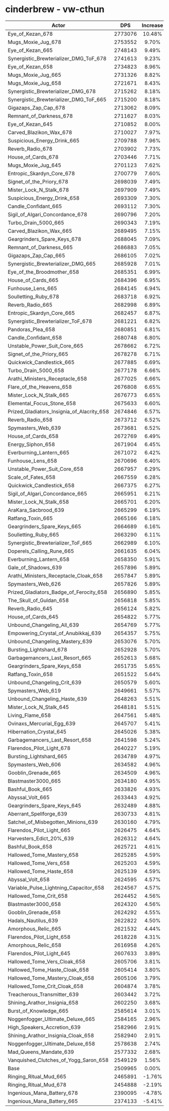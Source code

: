 # cinderbrew - vw-cthun
| Actor | DPS | Increase |
|---|:---:|:---:|
|Eye_of_Kezan_678|2773076|10.48%|
|Mugs_Moxie_Jug_678|2753552|9.70%|
|Eye_of_Kezan_665|2748143|9.49%|
|Synergistic_Brewterializer_DMG_ToF_678|2741613|9.23%|
|Eye_of_Kezan_658|2734823|8.96%|
|Mugs_Moxie_Jug_665|2731326|8.82%|
|Mugs_Moxie_Jug_658|2721671|8.43%|
|Synergistic_Brewterializer_DMG_678|2715262|8.18%|
|Synergistic_Brewterializer_DMG_ToF_665|2715200|8.18%|
|Gigazaps_Zap_Cap_678|2713062|8.09%|
|Remnant_of_Darkness_678|2711627|8.03%|
|Eye_of_Kezan_645|2710852|8.00%|
|Carved_Blazikon_Wax_678|2710027|7.97%|
|Suspicious_Energy_Drink_665|2709788|7.96%|
|Reverb_Radio_678|2703902|7.73%|
|House_of_Cards_678|2703446|7.71%|
|Mugs_Moxie_Jug_645|2701123|7.62%|
|Entropic_Skardyn_Core_678|2700779|7.60%|
|Signet_of_the_Priory_678|2698039|7.49%|
|Mister_Lock_N_Stalk_678|2697909|7.49%|
|Suspicious_Energy_Drink_658|2693309|7.30%|
|Candle_Confidant_665|2693112|7.30%|
|Sigil_of_Algari_Concordance_678|2690796|7.20%|
|Turbo_Drain_5000_665|2690343|7.19%|
|Carved_Blazikon_Wax_665|2689495|7.15%|
|Geargrinders_Spare_Keys_678|2688045|7.09%|
|Remnant_of_Darkness_665|2686883|7.05%|
|Gigazaps_Zap_Cap_665|2686105|7.02%|
|Synergistic_Brewterializer_DMG_665|2685928|7.01%|
|Eye_of_the_Broodmother_658|2685351|6.99%|
|House_of_Cards_665|2684396|6.95%|
|Funhouse_Lens_665|2684145|6.94%|
|Soulletting_Ruby_678|2683718|6.92%|
|Reverb_Radio_665|2682998|6.89%|
|Entropic_Skardyn_Core_665|2682457|6.87%|
|Synergistic_Brewterializer_ToF_678|2681221|6.82%|
|Pandoras_Plea_658|2680851|6.81%|
|Candle_Confidant_658|2680748|6.80%|
|Unstable_Power_Suit_Core_665|2678662|6.72%|
|Signet_of_the_Priory_665|2678278|6.71%|
|Quickwick_Candlestick_665|2677885|6.69%|
|Turbo_Drain_5000_658|2677178|6.66%|
|Arathi_Ministers_Receptacle_658|2677025|6.66%|
|Flare_of_the_Heavens_658|2676808|6.65%|
|Mister_Lock_N_Stalk_665|2676773|6.65%|
|Elemental_Focus_Stone_658|2675633|6.60%|
|Prized_Gladiators_Insignia_of_Alacrity_658|2674846|6.57%|
|Reverb_Radio_658|2673712|6.52%|
|Spymasters_Web_639|2673681|6.52%|
|House_of_Cards_658|2672769|6.49%|
|Energy_Siphon_658|2671904|6.45%|
|Everburning_Lantern_665|2671072|6.42%|
|Funhouse_Lens_658|2670696|6.40%|
|Unstable_Power_Suit_Core_658|2667957|6.29%|
|Scale_of_Fates_658|2667559|6.28%|
|Quickwick_Candlestick_658|2667375|6.27%|
|Sigil_of_Algari_Concordance_665|2665951|6.21%|
|Mister_Lock_N_Stalk_658|2665701|6.20%|
|AraKara_Sacbrood_639|2665299|6.19%|
|Ratfang_Toxin_665|2665166|6.18%|
|Geargrinders_Spare_Keys_665|2664689|6.16%|
|Soulletting_Ruby_665|2663290|6.11%|
|Synergistic_Brewterializer_ToF_665|2662989|6.10%|
|Doperels_Calling_Rune_665|2661635|6.04%|
|Everburning_Lantern_658|2658350|5.91%|
|Gale_of_Shadows_639|2657896|5.89%|
|Arathi_Ministers_Receptacle_Cloak_658|2657847|5.89%|
|Spymasters_Web_626|2657826|5.89%|
|Prized_Gladiators_Badge_of_Ferocity_658|2656890|5.85%|
|The_Skull_of_Guldan_658|2656818|5.85%|
|Reverb_Radio_645|2656124|5.82%|
|House_of_Cards_645|2654822|5.77%|
|Unbound_Changeling_All_639|2654769|5.77%|
|Empowering_Crystal_of_Anubikkaj_639|2654357|5.75%|
|Unbound_Changeling_Mastery_639|2653076|5.70%|
|Bursting_Lightshard_678|2652928|5.70%|
|Garbagemancers_Last_Resort_665|2652613|5.68%|
|Geargrinders_Spare_Keys_658|2651735|5.65%|
|Ratfang_Toxin_658|2651522|5.64%|
|Unbound_Changeling_Crit_639|2650579|5.60%|
|Spymasters_Web_619|2649661|5.57%|
|Unbound_Changeling_Haste_639|2648263|5.51%|
|Mister_Lock_N_Stalk_645|2648181|5.51%|
|Living_Flame_658|2647561|5.48%|
|Ovinaxs_Mercurial_Egg_639|2645707|5.41%|
|Hibernation_Crystal_645|2645026|5.38%|
|Garbagemancers_Last_Resort_658|2641598|5.24%|
|Flarendos_Pilot_Light_678|2640227|5.19%|
|Bursting_Lightshard_665|2634789|4.97%|
|Spymasters_Web_606|2634582|4.96%|
|Gooblin_Grenade_665|2634509|4.96%|
|Blastmaster3000_665|2634180|4.95%|
|Bashful_Book_665|2633826|4.93%|
|Abyssal_Volt_665|2633443|4.92%|
|Geargrinders_Spare_Keys_645|2632489|4.88%|
|Aberrant_Spellforge_639|2630733|4.81%|
|Satchel_of_Misbegotten_Minions_639|2630160|4.79%|
|Flarendos_Pilot_Light_665|2626475|4.64%|
|Harvesters_Edict_20%_639|2626312|4.64%|
|Bashful_Book_658|2625721|4.61%|
|Hallowed_Tome_Mastery_658|2625285|4.59%|
|Hallowed_Tome_Vers_658|2625203|4.59%|
|Hallowed_Tome_Haste_658|2625139|4.59%|
|Abyssal_Volt_658|2624595|4.57%|
|Variable_Pulse_Lightning_Capacitor_658|2624567|4.57%|
|Hallowed_Tome_Crit_658|2624452|4.56%|
|Blastmaster3000_658|2624320|4.56%|
|Gooblin_Grenade_658|2624292|4.55%|
|Hadals_Nautilus_639|2622822|4.50%|
|Amorphous_Relic_665|2621532|4.44%|
|Flarendos_Pilot_Light_658|2618228|4.31%|
|Amorphous_Relic_658|2616958|4.26%|
|Flarendos_Pilot_Light_645|2607633|3.89%|
|Hallowed_Tome_Vers_Cloak_658|2605706|3.81%|
|Hallowed_Tome_Haste_Cloak_658|2605414|3.80%|
|Hallowed_Tome_Mastery_Cloak_658|2605106|3.79%|
|Hallowed_Tome_Crit_Cloak_658|2604874|3.78%|
|Treacherous_Transmitter_639|2603442|3.72%|
|Shining_Arathor_Insignia_658|2602250|3.68%|
|Burst_of_Knowledge_665|2585614|3.01%|
|Noggenfogger_Ultimate_Deluxe_665|2584165|2.96%|
|High_Speakers_Accretion_639|2582966|2.91%|
|Shining_Arathor_Insignia_Cloak_658|2582940|2.91%|
|Noggenfogger_Ultimate_Deluxe_658|2578638|2.74%|
|Mad_Queens_Mandate_639|2577332|2.68%|
|Vanquished_Clutches_of_Yogg_Saron_658|2549129|1.56%|
|Base|2509965|0.00%|
|Ringing_Ritual_Mud_665|2465891|-1.76%|
|Ringing_Ritual_Mud_678|2454888|-2.19%|
|Ingenious_Mana_Battery_678|2390095|-4.78%|
|Ingenious_Mana_Battery_665|2374133|-5.41%|

